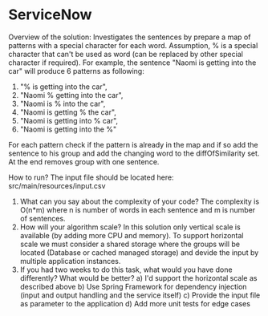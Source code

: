 # ServiceNow

Overview of the solution:
Investigates the sentences by prepare a map of patterns with a special character for each word.
Assumption, % is a special character that can't be used as word (can be replaced by other special character if required).
For example, the sentence "Naomi is getting into the car" will produce 6 patterns as following:
1. "% is getting into the car",
2. "Naomi % getting into the car",
3. "Naomi is % into the car",
4. "Naomi is getting % the car",
5. "Naomi is getting into % car",
6. "Naomi is getting into the %"

For each pattern check if the pattern is already in the map and if so
add the sentence to his group and add the changing word to the diffOfSimilarity set.
At the end removes group with one sentence.


How to run?
The input file should be located here: src/main/resources/input.csv 
1. What can you say about the complexity of your code?
The complexity is O(n*m) where n is number of words in each sentence and m is number of sentences.
2. How will your algorithm scale?
In this solution only vertical scale is available (by adding more CPU and memory). To support horizontal scale we must consider a shared storage where the groups will be located (Database or cached managed storage) and devide the input by multiple application instances.
3. If you had two weeks to do this task, what would you have done differently? What would be
better?
  a) I'd support the horizontal scale as described above
  b) Use Spring Framework for dependency injection (input and output handling and the service itself)
  c) Provide the input file as parameter to the application
  d) Add more unit tests for edge cases
  
